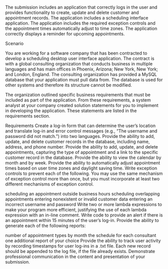 The submission includes an application that correctly logs in the user and provides functionality to create, update and delete customer and appointment records. The application includes a scheduling interface application. The application includes the required exception controls and the appointment times automatically adjust to time zones. The application correctly displays a reminder for upcoming appointments.

Scenario

You are working for a software company that has been contracted to develop a scheduling desktop user interface application. The contract is with a global consulting organization that conducts business in multiple languages and has main offices in Phoenix, Arizona; New York, New York; and London, England. The consulting organization has provided a MySQL database that your application must pull data from. The database is used for other systems and therefore its structure cannot be modified.

The organization outlined specific business requirements that must be included as part of the application. From these requirements, a system analyst at your company created solution statements for you to implement in developing the application. These statements are listed in the requirements section.

Requirements
Create a log-in form that can determine the user’s location and translate log-in and error control messages (e.g., “The username and password did not match.”) into two languages.
Provide the ability to add, update, and delete customer records in the database, including name, address, and phone number.
Provide the ability to add, update, and delete appointments, capturing the type of appointment and a link to the specific customer record in the database.
Provide the ability to view the calendar by month and by week.
Provide the ability to automatically adjust appointment times based on user time zones and daylight saving time.
Write exception controls to prevent each of the following. You may use the same mechanism of exception control more than once, but you must incorporate at least two different mechanisms of exception control.

scheduling an appointment outside business hours
scheduling overlapping appointments
entering nonexistent or invalid customer data
entering an incorrect username and password
Write two or more lambda expressions to make your program more efficient, justifying the use of each lambda expression with an in-line comment.
Write code to provide an alert if there is an appointment within 15 minutes of the user’s log-in.
Provide the ability to generate each of the following reports:

number of appointment types by month
the schedule for each consultant
one additional report of your choice
Provide the ability to track user activity by recording timestamps for user log-ins in a .txt file. Each new record should be appended to the log file, if the file already exists.
Demonstrate professional communication in the content and presentation of your submission.
